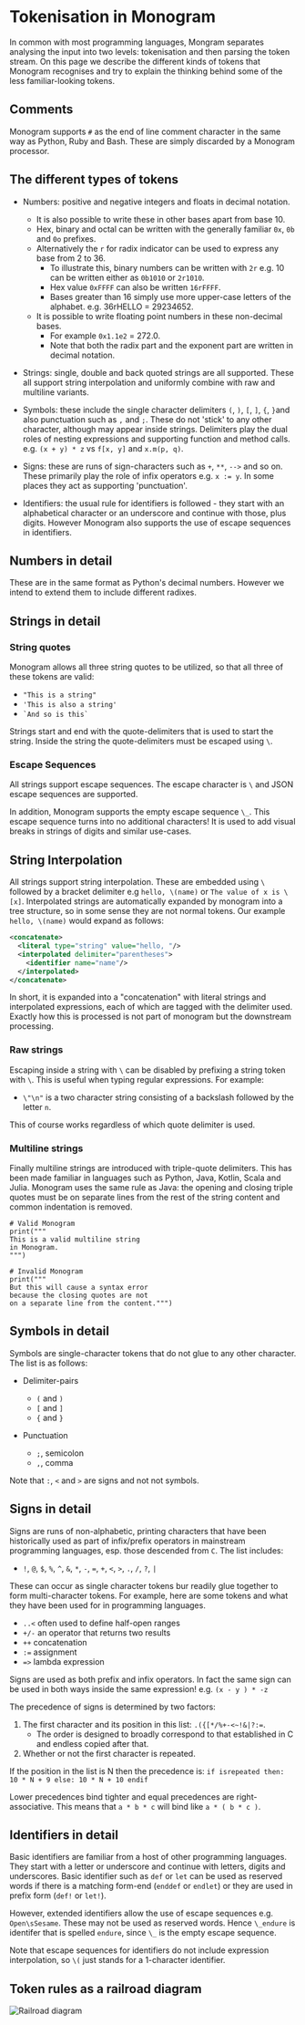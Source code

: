 #  Tokenisation in Monogram

In common with most programming languages, Mongram separates analysing the input
into two levels: tokenisation and then parsing the token stream. On this page 
we describe the different kinds of tokens that Monogram recognises and try
to explain the thinking behind some of the less familiar-looking tokens.

## Comments

Monogram supports `#` as the end of line comment character in the same way
as Python, Ruby and Bash. These are simply discarded by a Monogram processor.


## The different types of tokens

- Numbers: positive and negative integers and floats in decimal notation.
  - It is also possible to write these in other bases apart from base 10. 
  - Hex, binary and octal can be written with the generally familiar `0x`, `0b`
    and `0o` prefixes. 
  - Alternatively the `r` for radix indicator can be used to express any
    base from 2 to 36. 
    - To illustrate this, binary numbers can be written with `2r` e.g. 10 can be 
      written either as `0b1010` or `2r1010`.
    - Hex value `0xFFFF` can also be written `16rFFFF`.
    - Bases greater than 16 simply use more upper-case letters of the alphabet.
      e.g. 36rHELLO = 29234652.
  - It is possible to write floating point numbers in these non-decimal bases.
    - For example `0x1.1e2` = 272.0. 
    - Note that both the radix part and the exponent part are written in
      decimal notation.


- Strings: single, double and back quoted strings are all supported. These all 
  support string interpolation and uniformly combine with raw and multiline 
  variants.

- Symbols: these include the single character delimiters `(`, `)`, `[`, `]`, 
  `{`, `}`and also punctuation such as `,` and `;`. These
  do not 'stick' to any other character, although may appear inside strings. 
  Delimiters play the dual roles of nesting expressions and
  supporting function and method calls. 
  e.g. `(x + y) * z` vs `f[x, y]` and `x.m(p, q)`.

- Signs: these are runs of sign-characters such as `+`, `**`, `-->` and so
  on. These primarily play the role of infix operators e.g. `x := y`. In
  some places they act as supporting 'punctuation'.

- Identifiers: the usual rule for identifiers is followed - they start with
  an alphabetical character or an underscore and continue with those, plus digits.
  However Monogram also supports the use of escape sequences in identifiers.

## Numbers in detail

These are in the same format as Python's decimal numbers. However we intend to
extend them to include different radixes.

## Strings in detail

### String quotes

Monogram allows all three string quotes to be utilized, so that all three of
these tokens are valid:

- `"This is a string"`
- `'This is also a string'`
- ``` `And so is this` ```

Strings start and end with the quote-delimiters that is used to start the string.
Inside the string the quote-delimiters must be escaped using `\`.

### Escape Sequences

All strings support escape sequences. The escape character is `\` and JSON
escape sequences are supported.

In addition, Monogram supports the empty escape sequence `\_`. This escape
sequence turns into no additional characters! It is used to add visual breaks 
in strings of digits and similar use-cases.

## String Interpolation

All strings support string interpolation. These are embedded using `\` followed
by a bracket delimiter e.g `hello, \(name)` or `The value of x is \[x]`.
Interpolated strings are automatically expanded by monogram into a tree
structure, so in some sense they are not normal tokens. Our example 
`hello, \(name)` would expand as follows:

```xml
<concatenate>
  <literal type="string" value="hello, "/>
  <interpolated delimiter="parentheses">
    <identifier name="name"/>
  </interpolated>
</concatenate>
```

In short, it is expanded into a "concatenation" with literal strings and
interpolated expressions, each of which are tagged with the delimiter used.
Exactly how this is processed is not part of monogram but the downstream
processing.

### Raw strings

Escaping inside a string with `\` can be disabled by prefixing a string token 
with `\`. This is useful when typing regular expressions. For example: 

- `\"\n"` is a two character string consisting of a backslash followed by the
  letter `n`.

This of course works regardless of which quote delimiter is used.

### Multiline strings

Finally multiline strings are introduced with triple-quote delimiters. This 
has been made familiar in languages such as Python, Java, Kotlin, Scala and 
Julia. Monogram uses the same rule as Java: the opening and closing triple
quotes must be on separate lines from the rest of the string content and common
indentation is removed.

```
# Valid Monogram
print("""
This is a valid multiline string
in Monogram.
""")
```

```
# Invalid Monogram
print("""
But this will cause a syntax error
because the closing quotes are not
on a separate line from the content.""")
```


## Symbols in detail

Symbols are single-character tokens that do not glue to any other character.
The list is as follows:

- Delimiter-pairs
  - `(` and `)`
  - `[` and `]`
  - `{` and `}`

- Punctuation
  - `;`, semicolon
  - `,`, comma

Note that `:`, `<` and `>` are signs and not not symbols.

## Signs in detail

Signs are runs of non-alphabetic, printing characters that have been historically 
used as part of infix/prefix operators in mainstream programming languages, esp.
those descended from `C`. The list includes:

- `!`, `@`, `$`, `%`, `^`, `&`, `*`, `-`, `=`, `+`, `<`, `>`, `.`, `/`, `?`, `|`

These can occur as single character tokens bur readily glue together to
form multi-character tokens. For example, here are some tokens and what they
have been used for in programming languages.

- `..<` often used to define half-open ranges
- `+/-` an operator that returns two results
- `++` concatenation
- `:=` assignment
- `=>` lambda expression

Signs are used as both prefix and infix operators. In fact the same sign can
be used in both ways inside the same expression! e.g. `(x - y ) * -z`

The precedence of signs is determined by two factors:

1. The first character and its position in this list: `.({[*/%+-<~!&|?:=`. 
   - The order is designed to broadly correspond to that established in C
     and endless copied after that.
2. Whether or not the first character is repeated.

If the position in the list is N then the precedence is: 
`if isrepeated then: 10 * N + 9 else: 10 * N + 10 endif`

Lower precedences bind tighter and equal precedences are right-associative. 
This means that `a * b * c` will bind like `a * ( b * c )`.

## Identifiers in detail

Basic identifiers are familiar from a host of other programming languages.
They start with a letter or underscore and continue with letters, digits and
underscores. Basic identifier such as `def` or `let` can be used as reserved
words if there is a matching form-end (`enddef` or `endlet`) or they are used
in prefix form (`def!` or `let!`).

However, extended identifiers allow the use of escape sequences e.g. `Open\sSesame`.
These may not be used as reserved words. Hence `\_endure` is identifer that is
spelled `endure`, since `\_` is the empty escape sequence.

Note that escape sequences for identifiers do not include expression 
interpolation, so `\(` just stands for a 1-character identifier.

## Token rules as a railroad diagram

![Railroad diagram](images/token_rules.png)